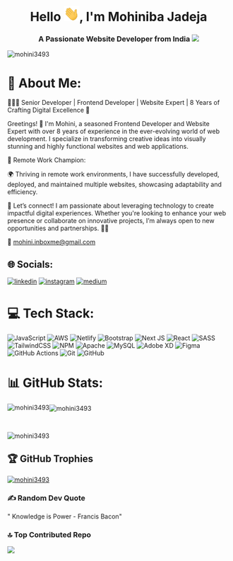 <h1 align="center">Hello <img src="https://raw.githubusercontent.com/ABSphreak/ABSphreak/master/gifs/Hi.gif" width="35">, I'm Mohiniba Jadeja</h1>
<h3 align="center">A Passionate Website Developer from India <img src="https://cdn.jsdelivr.net/gh/hampusborgos/country-flags@main/svg/in.svg" width="20px"></h3>

<p align="left"> <img src="https://komarev.com/ghpvc/?username=mohini3493&label=Profile%20views&color=0e75b6&style=flat" alt="mohini3493" /> </p>

# 💫 About Me:

👩🏻‍💻 Senior Developer | Frontend Developer | Website Expert | 8 Years of Crafting Digital Excellence 🚀

Greetings! 👋 I'm Mohini, a seasoned Frontend Developer and Website Expert with over 8 years of experience in the ever-evolving world of web development. I specialize in transforming creative ideas into visually stunning and highly functional websites and web applications.

🏡 Remote Work Champion:

🌍 Thriving in remote work environments, I have successfully developed, deployed, and maintained multiple websites, showcasing adaptability and efficiency.

🚀 Let’s connect! I am passionate about leveraging technology to create impactful digital experiences. Whether you're looking to enhance your web presence or collaborate on innovative projects, I’m always open to new opportunities and partnerships. 🤝✨

📧 mohini.inboxme@gmail.com


## 🌐 Socials:
<p><a target="_blank" href="https://www.linkedin.com/in/mohini3493" style="display: inline-block;"><img src="https://img.shields.io/badge/linkedin-logo?style=for-the-badge&logo=linkedin&logoColor=white&color=#0a77b6" alt="linkedin" /></a>
<a target="_blank" href="https://www.instagram.com/webbymohini" style="display: inline-block;"><img src="https://img.shields.io/badge/instagram-%23000000.svg?&style=for-the-badge&logo=instagram&logoColor=white" alt="instagram" /></a>
<a href="https://medium.com/@mohini3493" target="_blank"><img src=https://img.shields.io/badge/medium-%23292929.svg?&style=for-the-badge&logo=medium&logoColor=white alt=medium style="margin-bottom: 5px;" />
</a></p>

# 💻 Tech Stack:
![JavaScript](https://img.shields.io/badge/javascript-%23323330.svg?style=for-the-badge&logo=javascript&logoColor=%23F7DF1E) ![AWS](https://img.shields.io/badge/AWS-%23FF9900.svg?style=for-the-badge&logo=amazon-aws&logoColor=white) ![Netlify](https://img.shields.io/badge/netlify-%23000000.svg?style=for-the-badge&logo=netlify&logoColor=#00C7B7) ![Bootstrap](https://img.shields.io/badge/bootstrap-%238511FA.svg?style=for-the-badge&logo=bootstrap&logoColor=white) ![Next JS](https://img.shields.io/badge/Next-black?style=for-the-badge&logo=next.js&logoColor=white) ![React](https://img.shields.io/badge/react-%2320232a.svg?style=for-the-badge&logo=react&logoColor=%2361DAFB) ![SASS](https://img.shields.io/badge/SASS-hotpink.svg?style=for-the-badge&logo=SASS&logoColor=white) ![TailwindCSS](https://img.shields.io/badge/tailwindcss-%2338B2AC.svg?style=for-the-badge&logo=tailwind-css&logoColor=white) ![NPM](https://img.shields.io/badge/NPM-%23CB3837.svg?style=for-the-badge&logo=npm&logoColor=white) ![Apache](https://img.shields.io/badge/apache-%23D42029.svg?style=for-the-badge&logo=apache&logoColor=white) ![MySQL](https://img.shields.io/badge/mysql-4479A1.svg?style=for-the-badge&logo=mysql&logoColor=white) ![Adobe XD](https://img.shields.io/badge/Adobe%20XD-470137?style=for-the-badge&logo=Adobe%20XD&logoColor=#FF61F6) ![Figma](https://img.shields.io/badge/figma-%23F24E1E.svg?style=for-the-badge&logo=figma&logoColor=white) ![GitHub Actions](https://img.shields.io/badge/github%20actions-%232671E5.svg?style=for-the-badge&logo=githubactions&logoColor=white) ![Git](https://img.shields.io/badge/git-%23F05033.svg?style=for-the-badge&logo=git&logoColor=white) ![GitHub](https://img.shields.io/badge/github-%23121011.svg?style=for-the-badge&logo=github&logoColor=white)


# 📊 GitHub Stats:

<p><img align="left" src="https://github-readme-streak-stats.herokuapp.com/?user=mohini3493&" alt="mohini3493" /></p>
<p><img align="center" src="https://github-readme-stats.vercel.app/api/top-langs?username=mohini3493&show_icons=true&locale=en&layout=compact" alt="mohini3493" /></p><br>
<p><img src="https://github-readme-stats.vercel.app/api?username=mohini3493&show_icons=true&locale=en" alt="mohini3493" /></p>


## 🏆 GitHub Trophies
<p><a href="https://github.com/ryo-ma/github-profile-trophy"><img src="https://github-profile-trophy.vercel.app/?username=mohini3493" alt="mohini3493" /></a></p>

### ✍️ Random Dev Quote
" Knowledge is Power - Francis Bacon"

### 🔝 Top Contributed Repo
![](https://github-contributor-stats.vercel.app/api?username=mohini3493&limit=5&theme=default&combine_all_yearly_contributions=true)

